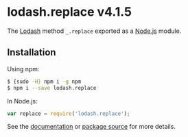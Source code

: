 # lodash.replace v4.1.5

The [Lodash](https://lodash.com/) method `_.replace` exported as a [Node.js](https://nodejs.org/) module.

## Installation

Using npm:
```bash
$ {sudo -H} npm i -g npm
$ npm i --save lodash.replace
```

In Node.js:
```js
var replace = require('lodash.replace');
```

See the [documentation](https://lodash.com/docs#replace) or [package source](https://github.com/lodash/lodash/blob/4.1.5-npm-packages/lodash.replace) for more details.
